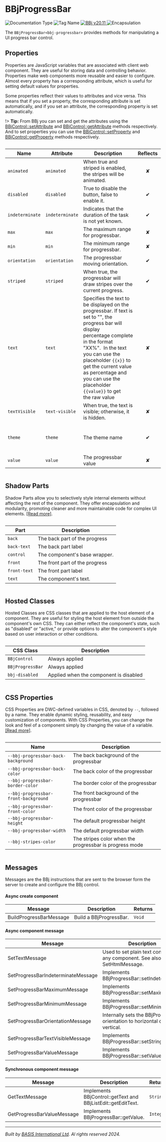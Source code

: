 # BBjProgressBar
![Documentation Type](https://img.shields.io/badge/Documentation-dwc-%23006aff) ![Tag Name](https://img.shields.io/badge/Component-bbj--progressbar-%23006aff) <a href="https://documentation.basis.cloud/BASISHelp/WebHelp/bbjobjects/Window/bbjprogressbar/bbjprogressbar.htm?Highlight=BBjProgressbar" title="The BBj Control Name">
      <img src="https://img.shields.io/badge/Control-BBjProgressBar &#8599;-%23006aff" alt="BBj v20.11" />
    </a> ![Encapsulation](https://img.shields.io/badge/Encapsulation-shadow-%23006aff)

The `BBjProgressBar<bbj-progressbar>` provides methods for manipulating a UI progress bar control.


## Properties 


Properties are JavaScript variables that are associated with client web component.
They are useful for storing data and controlling behavior. Properties make web components more reusable and easier to configure.
Almost every property has a corresponding attribute, which is useful for setting default values for properties.

Some properties reflect their values to attributes and vice versa. This means that if you set a property, the corresponding attribute is set automatically, and if you set an attribute, the corresponding property is set automatically.

!> **Tip:** From BBj you can set and get the attributes using the [BBjControl::setAttribute](https://documentation.basis.cloud/BASISHelp/WebHelp/bbjobjects/SysGui/bbjcontrol/BBjControl_setAttribute.htm)
and [BBjControl::getAttribute](https://documentation.basis.cloud/BASISHelp/WebHelp/bbjobjects/SysGui/bbjcontrol/BBjControl_getAttribute.htm) methods respectively.
And to set properties you can use the [BBjControl::setProperty](https://documentation.basis.cloud/BASISHelp/WebHelp/bbjobjects/SysGui/bbjcontrol/BBjControl_setProperty.htm) and [BBjControl::getProperty](https://documentation.basis.cloud/BASISHelp/WebHelp/bbjobjects/SysGui/bbjcontrol/BBjControl_getProperty.htm) methods respectively.
<div style="overflow-x: auto;">

| Name              | Attribute         | Description                                                                                                                                                                                                                                                                                                                                    | Reflects | Type                                                                    | Default          |
| ----------------- | ----------------- | ---------------------------------------------------------------------------------------------------------------------------------------------------------------------------------------------------------------------------------------------------------------------------------------------------------------------------------------------- | :------: | ----------------------------------------------------------------------- | ---------------- |
| ``animated``      | ``animated``      | When true and striped is enabled, the stripes will be animated.                                                                                                                                                                                                                                                                                | &#x2718; | ``boolean``                                                             | ``false``        |
| ``disabled``      | ``disabled``      | True to disable the button, false to enable it.                                                                                                                                                                                                                                                                                                | &#x2714; | ``boolean``                                                             | ``false``        |
| ``indeterminate`` | ``indeterminate`` | Indicates that the duration of the task is not yet known.                                                                                                                                                                                                                                                                                      | &#x2714; | ``boolean``                                                             | ``false``        |
| ``max``           | ``max``           | The maximum range for progressbar.                                                                                                                                                                                                                                                                                                             | &#x2718; | ``number``                                                              | ``100``          |
| ``min``           | ``min``           | The minimum range for progressbar.                                                                                                                                                                                                                                                                                                             | &#x2718; | ``number``                                                              | ``0``            |
| ``orientation``   | ``orientation``   | The progressbar moving orientation.                                                                                                                                                                                                                                                                                                            | &#x2714; | ``"horizontal" \| "vertical"``                                          | ``'horizontal'`` |
| ``striped``       | ``striped``       | When true, the progressbar will draw stripes over the current progress.                                                                                                                                                                                                                                                                        | &#x2714; | ``boolean``                                                             | ``false``        |
| ``text``          | ``text``          | Specifies the text to be displayed on the progressbar.&nbsp;If text is set to "", the progress bar will display percentage&nbsp;complete in the format "XX%".&nbsp;&nbsp;In the text you can use the placeholder ``{{x}}`` to get the current&nbsp;value as percentage and you can use the placeholder ``{{value}}`` to get the&nbsp;raw value | &#x2718; | ``string``                                                              | ``''``           |
| ``textVisible``   | ``text-visible``  | When true, the text is visible; otherwise, it is hidden.                                                                                                                                                                                                                                                                                       | &#x2718; | ``boolean``                                                             | ``true``         |
| ``theme``         | ``theme``         | The theme name                                                                                                                                                                                                                                                                                                                                 | &#x2714; | ``"danger" \| "default" \| "gray" \| "info" \| "success" \| "warning"`` | ``'default'``    |
| ``value``         | ``value``         | The progressbar value                                                                                                                                                                                                                                                                                                                          | &#x2718; | ``number``                                                              | ``0``            |


</div>

## Shadow Parts


Shadow Parts allow you to selectively style internal elements without affecting the rest of the component.
They offer encapsulation and modularity, promoting cleaner and more maintainable code for complex UI elements. [[Read more]](theme-engine/css-shadow-parts).
<div style="overflow-x: auto;">

| Part           | Description                    |
| -------------- | ------------------------------ |
| ``back``       | The back part of the progress  |
| ``back-text``  | The back part label            |
| ``control``    | The component's base wrapper.  |
| ``front``      | The front part of the progress |
| ``front-text`` | The front part label           |
| ``text``       | The component's text.          |


</div>

## Hosted Classes


Hosted Classes are CSS classes that are applied to the host element of a component. They are useful for styling the host element from outside the component's own CSS.
They can either reflect the component's state, such as "disabled" or "active," or provide options to alter the component's style based on user interaction or other conditions.
<div style="overflow-x: auto;">

| CSS Class          | Description                            |
| ------------------ | -------------------------------------- |
| ``BBjControl``     | Always applied                         |
| ``BBjProgressBar`` | Always applied                         |
| ``bbj-disabled``   | Applied when the component is disabled |


</div>

## CSS Properties


CSS Properties are DWC-defined variables in CSS, denoted by `--`, followed by a name.
They enable dynamic styling, reusability, and easy customization of components.
With CSS Properties, you can change the look and feel of a component simply by changing the value of a variable.
[[Read more]](theme-engine/css-variables).
<div style="overflow-x: auto;">

| Name                                   | Description                                             |
| -------------------------------------- | ------------------------------------------------------- |
| ``--bbj-progressbar-back-background``  | The back background of the progressbar                  |
| ``--bbj-progressbar-back-color``       | The back color of the progressbar                       |
| ``--bbj-progressbar-border-color``     | The border color of the progressbar                     |
| ``--bbj-progressbar-front-background`` | The front background of the progressbar                 |
| ``--bbj-progressbar-front-color``      | The front color of the progressbar                      |
| ``--bbj-progressbar-height``           | The default progressbar height                          |
| ``--bbj-progressbar-width``            | The default progressbar width                           |
| ``--bbj-stripes-color``                | The stripes color when the progressbar is progress mode |


</div>

## Messages

Messages are the BBj instructions that are sent to the browser form the server to create and configure the BBj control.<!-- tabs:start -->

#### **Async create component**

| Message                 | Description             | Returns  |
| ----------------------- | ----------------------- | -------- |
| BuildProgressBarMessage | Build a BBjProgressBar. | ``Void`` |


#### **Async component message**

| Message                            | Description                                                               | Returns  |
| ---------------------------------- | ------------------------------------------------------------------------- | -------- |
| SetTextMessage                     | Used to set plain text content on any component. See also SetHtmlMessage. | ``Void`` |
| SetProgressBarIndeterminateMessage | Implements BBjProgressBar::setIndeterminate.                              | ``Void`` |
| SetProgressBarMaximumMessage       | Implements BBjProgressBar::setMaximum.                                    | ``Void`` |
| SetProgressBarMinimumMessage       | Implements BBjProgressBar::setMinimum.                                    | ``Void`` |
| SetProgressBarOrientationMessage   | Internally sets the BBjProgressBar orientation to horizontal or vertical. | ``Void`` |
| SetProgressBarTextVisibleMessage   | Implements BBjProgressBar::setStringPainted.                              | ``Void`` |
| SetProgressBarValueMessage         | Implements BBjProgressBar::setValue.                                      | ``Void`` |


#### **Synchronous component message**

| Message                    | Description                                                  | Returns     |
| -------------------------- | ------------------------------------------------------------ | ----------- |
| GetTextMessage             | Implements BBjControl::getText and BBjListEdit::getEditText. | ``String``  |
| GetProgressBarValueMessage | Implements BBjProgressBar::getValue.                         | ``Integer`` |


<!-- tabs:end -->



----------------------------------------------
*Built by [BASIS International Ltd](https://www.basis.cloud/). Al rights reserved 2024.*
